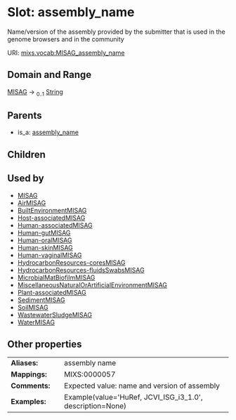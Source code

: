 
# Slot: assembly_name


Name/version of the assembly provided by the submitter that is used in the genome browsers and in the community

URI: [mixs.vocab:MISAG_assembly_name](https://w3id.org/mixs/vocab/MISAG_assembly_name)


## Domain and Range

[MISAG](MISAG.md) &#8594;  <sub>0..1</sub> [String](types/String.md)

## Parents

 *  is_a: [assembly_name](assembly_name.md)

## Children


## Used by

 * [MISAG](MISAG.md)
 * [AirMISAG](AirMISAG.md)
 * [BuiltEnvironmentMISAG](BuiltEnvironmentMISAG.md)
 * [Host-associatedMISAG](Host-associatedMISAG.md)
 * [Human-associatedMISAG](Human-associatedMISAG.md)
 * [Human-gutMISAG](Human-gutMISAG.md)
 * [Human-oralMISAG](Human-oralMISAG.md)
 * [Human-skinMISAG](Human-skinMISAG.md)
 * [Human-vaginalMISAG](Human-vaginalMISAG.md)
 * [HydrocarbonResources-coresMISAG](HydrocarbonResources-coresMISAG.md)
 * [HydrocarbonResources-fluidsSwabsMISAG](HydrocarbonResources-fluidsSwabsMISAG.md)
 * [MicrobialMatBiofilmMISAG](MicrobialMatBiofilmMISAG.md)
 * [MiscellaneousNaturalOrArtificialEnvironmentMISAG](MiscellaneousNaturalOrArtificialEnvironmentMISAG.md)
 * [Plant-associatedMISAG](Plant-associatedMISAG.md)
 * [SedimentMISAG](SedimentMISAG.md)
 * [SoilMISAG](SoilMISAG.md)
 * [WastewaterSludgeMISAG](WastewaterSludgeMISAG.md)
 * [WaterMISAG](WaterMISAG.md)

## Other properties

|  |  |  |
| --- | --- | --- |
| **Aliases:** | | assembly name |
| **Mappings:** | | MIXS:0000057 |
| **Comments:** | | Expected value: name and version of assembly |
| **Examples:** | | Example(value='HuRef, JCVI_ISG_i3_1.0', description=None) |

